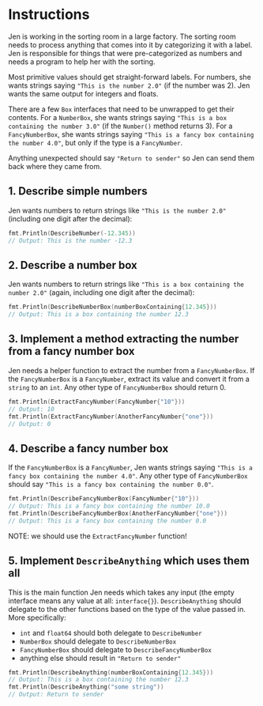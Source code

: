 # Instructions

Jen is working in the sorting room in a large factory.
The sorting room needs to process anything that comes into it by categorizing it with a label.
Jen is responsible for things that were pre-categorized as numbers and needs a program to help her with the sorting.

Most primitive values should get straight-forward labels.
For numbers, she wants strings saying `"This is the number 2.0"` (if the number was 2).
Jen wants the same output for integers and floats.

There are a few `Box` interfaces that need to be unwrapped to get their contents.
For a `NumberBox`, she wants strings saying `"This is a box containing the number 3.0"` (if the `Number()` method returns 3).
For a `FancyNumberBox`, she wants strings saying `"This is a fancy box containing the number 4.0"`, but only if the type is a `FancyNumber`.

Anything unexpected should say `"Return to sender"` so Jen can send them back where they came from.

## 1. Describe simple numbers

Jen wants numbers to return strings like `"This is the number 2.0"` (including one digit after the decimal):

```go
fmt.Println(DescribeNumber(-12.345))
// Output: This is the number -12.3
```

## 2. Describe a number box

Jen wants numbers to return strings like `"This is a box containing the number 2.0"` (again, including one digit after the decimal):

```go
fmt.Println(DescribeNumberBox(numberBoxContaining{12.345}))
// Output: This is a box containing the number 12.3
```

## 3. Implement a method extracting the number from a fancy number box

Jen needs a helper function to extract the number from a `FancyNumberBox`.
If the `FancyNumberBox` is a `FancyNumber`, extract its value and convert it from a `string` to an `int`.
Any other type of `FancyNumberBox` should return 0.

```go
fmt.Println(ExtractFancyNumber(FancyNumber{"10"}))
// Output: 10
fmt.Println(ExtractFancyNumber(AnotherFancyNumber{"one"}))
// Output: 0
```

## 4. Describe a fancy number box

If the `FancyNumberBox` is a `FancyNumber`, Jen wants strings saying `"This is a fancy box containing the number 4.0"`.
Any other type of `FancyNumberBox` should say `"This is a fancy box containing the number 0.0"`.

```go
fmt.Println(DescribeFancyNumberBox(FancyNumber{"10"}))
// Output: This is a fancy box containing the number 10.0
fmt.Println(DescribeFancyNumberBox(AnotherFancyNumber{"one"}))
// Output: This is a fancy box containing the number 0.0
```

NOTE: we should use the `ExtractFancyNumber` function!

## 5. Implement `DescribeAnything` which uses them all

This is the main function Jen needs which takes any input (the empty interface means any value at all: `interface{}`).
`DescribeAnything` should delegate to the other functions based on the type of the value passed in.
More specifically:

- `int` and `float64` should both delegate to `DescribeNumber`
- `NumberBox` should delegate to `DescribeNumberBox`
- `FancyNumberBox` should delegate to `DescribeFancyNumberBox`
- anything else should result in `"Return to sender"`

```go
fmt.Println(DescribeAnything(numberBoxContaining{12.345}))
// Output: This is a box containing the number 12.3
fmt.Println(DescribeAnything("some string"))
// Output: Return to sender
```
